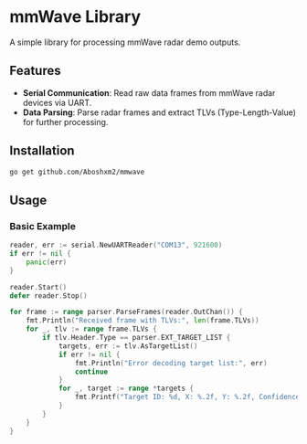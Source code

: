 # mmWave Library

A simple library for processing mmWave radar demo outputs. 

## Features

- **Serial Communication**: Read raw data frames from mmWave radar devices via UART.
- **Data Parsing**: Parse radar frames and extract TLVs (Type-Length-Value) for further processing.

## Installation
```bash
go get github.com/Aboshxm2/mmwave
```

## Usage
### Basic Example

```go
reader, err := serial.NewUARTReader("COM13", 921600)
if err != nil {
    panic(err)
}

reader.Start()
defer reader.Stop()

for frame := range parser.ParseFrames(reader.OutChan()) {
    fmt.Println("Received frame with TLVs:", len(frame.TLVs))
    for _, tlv := range frame.TLVs {
        if tlv.Header.Type == parser.EXT_TARGET_LIST {
            targets, err := tlv.AsTargetList()
            if err != nil {
                fmt.Println("Error decoding target list:", err)
                continue
            }
            for _, target := range *targets {
                fmt.Printf("Target ID: %d, X: %.2f, Y: %.2f, Confidence: %.2f\n", target.ID, target.X, target.Y, target.Confidence)
            }
        }
    }
}
```

